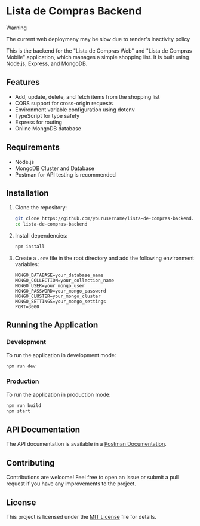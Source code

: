 # Lista de Compras Backend

> [!WARNING]
> The current web deploymeny may be slow due to render's inactivity policy

This is the backend for the "Lista de Compras Web" and "Lista de Compras Mobile" application, which manages a simple shopping list. It is built using Node.js, Express, and MongoDB.

## Features

- Add, update, delete, and fetch items from the shopping list
- CORS support for cross-origin requests
- Environment variable configuration using dotenv
- TypeScript for type safety
- Express for routing
- Online MongoDB database

## Requirements

- Node.js
- MongoDB Cluster and Database
- Postman for API testing is recommended

## Installation

1. Clone the repository:
    ```sh
    git clone https://github.com/yourusername/lista-de-compras-backend.git
    cd lista-de-compras-backend
    ```

2. Install dependencies:
    ```sh
    npm install
    ```

3. Create a `.env` file in the root directory and add the following environment variables:
    ```env
    MONGO_DATABASE=your_database_name
    MONGO_COLLECTION=your_collection_name
    MONGO_USER=your_mongo_user
    MONGO_PASSWORD=your_mongo_password
    MONGO_CLUSTER=your_mongo_cluster
    MONGO_SETTINGS=your_mongo_settings
    PORT=3000
    ```

## Running the Application

### Development

To run the application in development mode:
```sh
npm run dev
```

### Production

To run the application in production mode:
```sh
npm run build
npm start
```

## API Documentation

The API documentation is available in a [Postman Documentation](https://documenter.getpostman.com/view/30842050/2sAYkEpK7E).

## Contributing

Contributions are welcome! Feel free to open an issue or submit a pull request if you have any improvements to the project.

## License

This project is licensed under the [MIT License](LICENSE) file for details.
